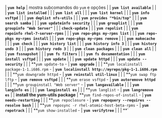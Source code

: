 | **`yum help`** | mostra subcomandos do `yum` e opções |
| **`yum list available`** | |
| **`yum list installed`** | |
| **`yum list all`** | |
| **`yum list kernel`** | |
| **`yum info vsftpd`** | |
| **`yum deplist nfs-utils`** | |
| **`yum provides "*bin/top"`** | |
| **`yum search samba`** | |
| **`yum updateinfo security`** | |
| **`yum grouplist`** | |
| **`yum groupinfo "Web Server"`** | |
| **`check-update`** | |
| **`yum repolist`** | |
| **`yum repoinfo rhel-7-server-rpms`** | |
| **`yum repo-pkgs my-rpms list`** | |
| **`yum repo-pkgs my-rpms install`** | |
| **`yum repo-pkgs my-rpms remove`** | |
| **`yum makecache`** | |
| **`yum check`** | |
| **`yum history list`** | |
| **`yum history info 3`** | |
| **`yum history undo 3`** | |
| **`yum history redo 3`** | |
| **`yum clean packages`** | |
| **`yum clean all`** | |
| **`yum fssnapshot`** | |
| **`yum fs filters`** | |
| **`yum fs documentation`** | |
| **`yum install vsftpd`** | |
| **`yum update`** | |
| **`yum update httpd`** | |
| **`yum update --security`** | |
| **`yum update-to` -
| **`yum upgrade`** | |
| **`yum localinstall package-1-1.i686.rpm` -
| **`yum localinstall http://myrepo/pkg-1-1.i686.rpm`** | |
| **`yum downgrade httpd` -
| **`yum reinstall util-linux`** | |
| **`yum swap ftp lftp` -
| **`yum remove vsftpd`** | |
| **`yum erase vsftpd` -
| **`yum autoremove httpd`** | |
| **`yum groupinstall "Web server"` -
| **`yum langavailable`** | |
| **`yum langinfo es`** | |
| **`yum langinstall es`** | |
| **`yum langlist` -
| **`yum langremove es`** | |
**install the yum-utils package**
| **`yum find-repos-of-install` -
| **`yum needs-restarting`** | |
| **`yum repoclosure` -
| **`yum repoquery --requires --resolve bash`** | |
| **`yum reposync -r rhel-atomic-host-beta-rpms` -
| **`yum repotrack`** | |
| **`yum show-installed` -
| **`yum verifytree`** | |
| **`
